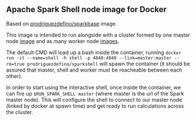 ## Apache Spark Shell node image for Docker

Based on [prodriguezdefino/sparkbase](https://github.com/prodriguezdefino/docker-spark-base) image. 

This image is intended to run alongside with a cluster formed by one master node [image](https://github.com/prodriguezdefino/docker-spark-master) and as many worker node [images](https://github.com/prodriguezdefino/docker-spark-worker). 

The default CMD will load up a bash inside the container, running ```docker run -it --name=shell -h shell -p 4040:4040 --link=master:master --rm=true prodriguezdefino/sparkshell``` will spawn the container (it should be assured that master, shell and worker must be reacheable between each other).

In order to start using the interactive shell, once inside the container, we can fire up ```$RUN_SPARK_SHELL master``` (where master is the url of the Spark master node). This will configure the shell to connect to our master node (linked by docker at spawn time) and get ready to run calculations across the cluster. 


